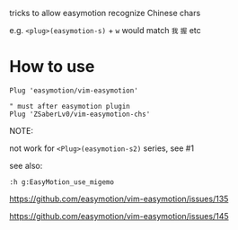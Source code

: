 
tricks to allow easymotion recognize Chinese chars

e.g. `<plug>(easymotion-s)` + `w` would match `我` `握` etc

# How to use

```
Plug 'easymotion/vim-easymotion'

" must after easymotion plugin
Plug 'ZSaberLv0/vim-easymotion-chs'
```

NOTE:

not work for `<Plug>(easymotion-s2)` series, see #1

see also:

`:h g:EasyMotion_use_migemo`

https://github.com/easymotion/vim-easymotion/issues/135

https://github.com/easymotion/vim-easymotion/issues/145

